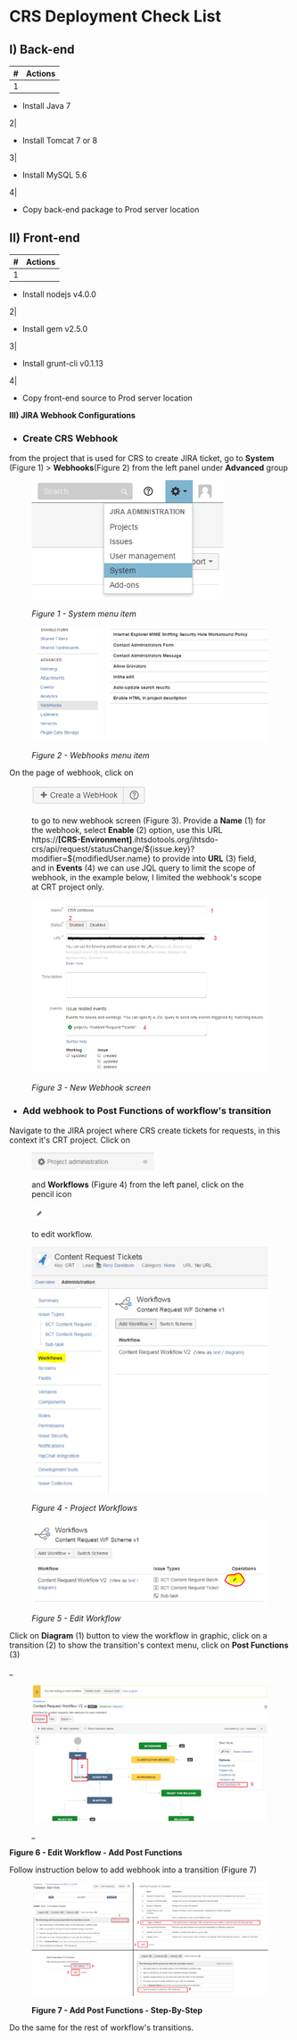 # CRS Deployment Check List

## **I) Back-end**

#| Actions  
---|---  
1| 

  * Install Java 7

  
2| 

  * Install Tomcat 7 or 8

  
3| 

  * Install MySQL 5.6

  
4| 

  * Copy back-end package to Prod server location

  
  
## **II) Front-end**

#| Actions  
---|---  
1| 

  * Install nodejs v4.0.0

  
2| 

  * Install gem v2.5.0

  
3| 

  * Install grunt-cli v0.1.13

  
4| 

  * Copy front-end source to Prod server location

  
  
**III) JIRA Webhook Configurations**

  * ### Create CRS Webhook

from the project that is used for CRS to create JIRA ticket, go to **System** (Figure 1) > **Webhooks**(Figure 2) from the left panel under **Advanced** group  

<figure><img src="images/22318476.png" alt="" title=""><figcaption><p><em>Figure 1 - System menu item</em></p></figcaption></figure>

  
  

<figure><img src="images/22318477.png" alt="" title=""><figcaption><p><em>Figure 2 - Webhooks menu item</em></p></figcaption></figure>

  
  
On the page of webhook, click on 

<figure><img src="images/22318479.png" alt="" title=""><figcaption><p>to go to new webhook screen (Figure 3). Provide a <strong>Name</strong> (1) for the webhook, select <strong>Enable</strong> (2) option, use this URL https://<strong>[CRS-Environment]</strong>.ihtsdotools.org/ihtsdo-crs/api/request/statusChange/${issue.key}?modifier=${modifiedUser.name} to provide into <strong>URL</strong> (3) field, and in <strong>Events</strong> (4) we can use JQL query to limit the scope of webhook, in the example below, I limited the webhook's scope at CRT project only.</p></figcaption></figure>

<figure><img src="images/22318481.png" alt="" title=""><figcaption><p><em>Figure 3 - New Webhook screen</em></p></figcaption></figure>

  
  
  

  * ### Add webhook to Post Functions of workflow's transition

Navigate to the JIRA project where CRS create tickets for requests, in this context it's CRT project. Click on 

<figure><img src="images/22318946.png" alt="" title=""><figcaption><p>and <strong>Workflows</strong> (Figure 4) from the left panel, click on the pencil icon</p></figcaption></figure>

<figure><img src="images/22318950.png" alt="" title=""><figcaption><p>to edit workflow.</p></figcaption></figure>

<figure><img src="images/22318947.png" alt="" title=""><figcaption><p><em>Figure 4 - Project Workflows</em></p></figcaption></figure>

<figure><img src="images/22318949.png" alt="" title=""><figcaption><p><em>Figure 5 - Edit Workflow</em></p></figcaption></figure>

Click on **Diagram** (1) button to view the workflow in graphic, click on a transition (2) to show the transition's context menu, click on **Post Functions** (3) 

 _

<figure><img src="images/22318951.png" alt="" title=""><figcaption><p>_</p></figcaption></figure>

__Figure 6 - Edit Workflow - Add Post Functions__

Follow instruction below to add webhook into a transition (Figure 7)

<figure><img src="images/22318956.png" alt="" title=""><figcaption><p><strong>Figure 7 - Add Post Functions - Step-By-Step</strong></p></figcaption></figure>

Do the same for the rest of workflow's transitions.
